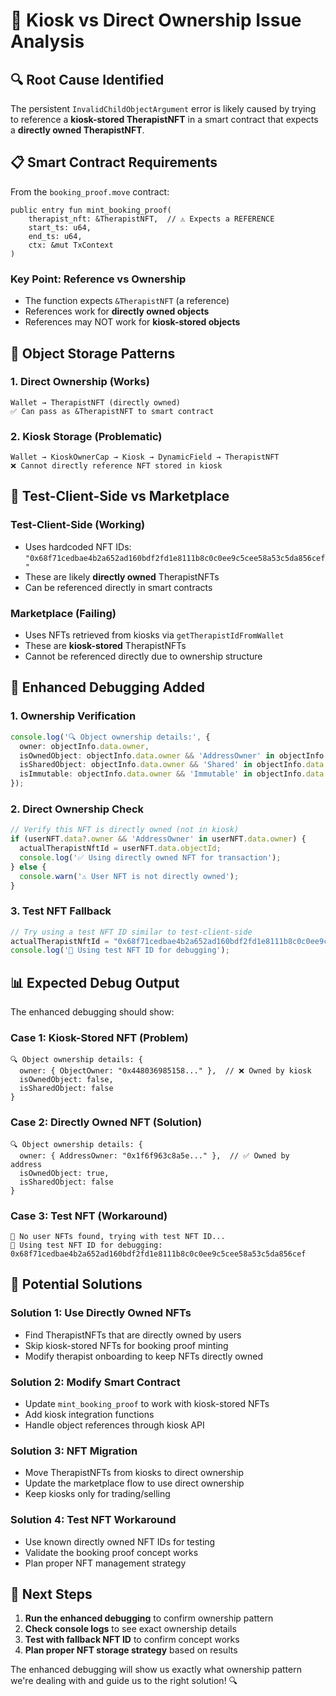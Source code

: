 # 🏪 Kiosk vs Direct Ownership Issue Analysis

## 🔍 **Root Cause Identified**

The persistent `InvalidChildObjectArgument` error is likely caused by trying to reference a **kiosk-stored TherapistNFT** in a smart contract that expects a **directly owned TherapistNFT**.

## 📋 **Smart Contract Requirements**

From the `booking_proof.move` contract:

```move
public entry fun mint_booking_proof(
    therapist_nft: &TherapistNFT,  // ⚠️ Expects a REFERENCE
    start_ts: u64,
    end_ts: u64,
    ctx: &mut TxContext
)
```

### **Key Point: Reference vs Ownership**
- The function expects `&TherapistNFT` (a reference)
- References work for **directly owned objects**
- References may NOT work for **kiosk-stored objects**

## 🔄 **Object Storage Patterns**

### **1. Direct Ownership (Works)**
```
Wallet → TherapistNFT (directly owned)
✅ Can pass as &TherapistNFT to smart contract
```

### **2. Kiosk Storage (Problematic)**
```
Wallet → KioskOwnerCap → Kiosk → DynamicField → TherapistNFT
❌ Cannot directly reference NFT stored in kiosk
```

## 🧪 **Test-Client-Side vs Marketplace**

### **Test-Client-Side (Working)**
- Uses hardcoded NFT IDs: `"0x68f71cedbae4b2a652ad160bdf2fd1e8111b8c0c0ee9c5cee58a53c5da856cef"`
- These are likely **directly owned** TherapistNFTs
- Can be referenced directly in smart contracts

### **Marketplace (Failing)**
- Uses NFTs retrieved from kiosks via `getTherapistIdFromWallet`
- These are **kiosk-stored** TherapistNFTs
- Cannot be referenced directly due to ownership structure

## 🔧 **Enhanced Debugging Added**

### **1. Ownership Verification**
```typescript
console.log('🔍 Object ownership details:', {
  owner: objectInfo.data.owner,
  isOwnedObject: objectInfo.data.owner && 'AddressOwner' in objectInfo.data.owner,
  isSharedObject: objectInfo.data.owner && 'Shared' in objectInfo.data.owner,
  isImmutable: objectInfo.data.owner && 'Immutable' in objectInfo.data.owner
});
```

### **2. Direct Ownership Check**
```typescript
// Verify this NFT is directly owned (not in kiosk)
if (userNFT.data?.owner && 'AddressOwner' in userNFT.data.owner) {
  actualTherapistNftId = userNFT.data.objectId;
  console.log('✅ Using directly owned NFT for transaction');
} else {
  console.warn('⚠️ User NFT is not directly owned');
}
```

### **3. Test NFT Fallback**
```typescript
// Try using a test NFT ID similar to test-client-side
actualTherapistNftId = "0x68f71cedbae4b2a652ad160bdf2fd1e8111b8c0c0ee9c5cee58a53c5da856cef";
console.log('🧪 Using test NFT ID for debugging');
```

## 📊 **Expected Debug Output**

The enhanced debugging should show:

### **Case 1: Kiosk-Stored NFT (Problem)**
```
🔍 Object ownership details: {
  owner: { ObjectOwner: "0x448036985158..." },  // ❌ Owned by kiosk
  isOwnedObject: false,
  isSharedObject: false
}
```

### **Case 2: Directly Owned NFT (Solution)**
```
🔍 Object ownership details: {
  owner: { AddressOwner: "0x1f6f963c8a5e..." },  // ✅ Owned by address
  isOwnedObject: true,
  isSharedObject: false
}
```

### **Case 3: Test NFT (Workaround)**
```
🧪 No user NFTs found, trying with test NFT ID...
🧪 Using test NFT ID for debugging: 0x68f71cedbae4b2a652ad160bdf2fd1e8111b8c0c0ee9c5cee58a53c5da856cef
```

## 🎯 **Potential Solutions**

### **Solution 1: Use Directly Owned NFTs**
- Find TherapistNFTs that are directly owned by users
- Skip kiosk-stored NFTs for booking proof minting
- Modify therapist onboarding to keep NFTs directly owned

### **Solution 2: Modify Smart Contract**
- Update `mint_booking_proof` to work with kiosk-stored NFTs
- Add kiosk integration functions
- Handle object references through kiosk API

### **Solution 3: NFT Migration**
- Move TherapistNFTs from kiosks to direct ownership
- Update the marketplace flow to use direct ownership
- Keep kiosks only for trading/selling

### **Solution 4: Test NFT Workaround**
- Use known directly owned NFT IDs for testing
- Validate the booking proof concept works
- Plan proper NFT management strategy

## 🚀 **Next Steps**

1. **Run the enhanced debugging** to confirm ownership pattern
2. **Check console logs** to see exact ownership details
3. **Test with fallback NFT ID** to confirm concept works
4. **Plan proper NFT storage strategy** based on results

The enhanced debugging will show us exactly what ownership pattern we're dealing with and guide us to the right solution! 🔍
